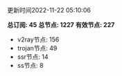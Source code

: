 更新时间2022-11-22 05:10:06

**总订阅: 45**
**总节点: 1227**
**有效节点: 227**
- v2ray节点: 156
- trojan节点: 49
- ssr节点: 14
- ss节点: 8
